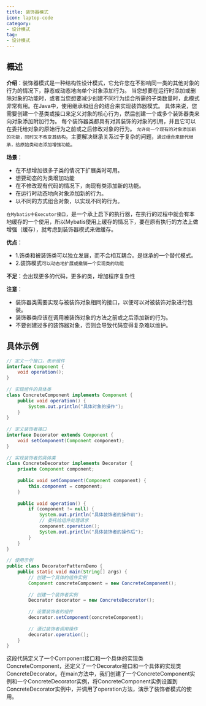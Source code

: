 ```yaml
---
title: 装饰器模式
icon: laptop-code
category:
- 设计模式
tag:
- 设计模式
---
```


## 概述

**介绍**：装饰器模式是一种结构性设计模式，它允许您在不影响同一类的其他对象的行为的情况下，静态或动态地向单个对象添加行为。 当您想要在运行时添加或删除对象的功能时，或者当您想要减少创建不同行为组合所需的子类数量时，此模式非常有用。在Java中，使用继承和组合的结合来实现装饰器模式。 具体来说，您需要创建一个基类或接口来定义对象的核心行为，然后创建一个或多个装饰器类来向对象添加附加行为。 每个装饰器类都具有对其装饰的对象的引用，并且它可以在委托给对象的原始行为之前或之后修改对象的行为。
`允许向一个现有的对象添加新的功能，同时又不改变其结构`。主要解决继承关系过于复杂的问题，`通过组合来替代继承，给原始类动态添加增强功能`。

**场景**：
* 在不想增加很多子类的情况下扩展类时可用。
* 想要动态的为类增加功能
* 在不修改现有代码的情况下，向现有类添加新的功能。
* 在运行时动态地向对象添加新的行为。
* 以不同的方式组合对象，以实现不同的行为。

`在Mybatis中Executor接口`，是一个承上启下的执行器，在执行的过程中就会有本地缓存的一个使用，所以Mybatis使用上缓存的情况下，要在原有执行的方法上做增强（缓存），就考虑到装饰器模式来做缓存。

**优点**：
* 1.饰类和被装饰类可以独立发展，而不会相互耦合。是继承的一个替代模式。
* 2.装饰模式`可以动态地扩展或撤销一个实现类的功能`

**不足**：会出现更多的代码，更多的类，增加程序复杂性

**注意**：
* 装饰器类需要实现与被装饰对象相同的接口，以便可以对被装饰对象进行包装。
* 装饰器类应该在调用被装饰对象的方法之前或之后添加新的行为。
* 不要创建过多的装饰器对象，否则会导致代码变得复杂难以维护。

## 具体示例

```java
// 定义一个接口，表示组件
interface Component {
    void operation();
}
 
// 实现组件的具体类
class ConcreteComponent implements Component {
    public void operation() {
        System.out.println("具体对象的操作");
    }
}
 
// 定义装饰者接口
interface Decorator extends Component {
    void setComponent(Component component);
}
 
// 实现装饰者的具体类
class ConcreteDecorator implements Decorator {
    private Component component;
 
    public void setComponent(Component component) {
        this.component = component;
    }
 
    public void operation() {
        if (component != null) {
            System.out.println("具体装饰者的操作前");
            // 委托给组件处理请求
            component.operation();
            System.out.println("具体装饰者的操作后");
        }
    }
}
 
// 使用示例
public class DecoratorPatternDemo {
    public static void main(String[] args) {
        // 创建一个具体的组件实例
        Component concreteComponent = new ConcreteComponent();
 
        // 创建一个装饰者实例
        Decorator decorator = new ConcreteDecorator();
 
        // 设置装饰者的组件
        decorator.setComponent(concreteComponent);
 
        // 通过装饰者调用操作
        decorator.operation();
    }
}
```
这段代码定义了一个Component接口和一个具体的实现类ConcreteComponent，还定义了一个Decorator接口和一个具体的实现类ConcreteDecorator。在main方法中，我们创建了一个ConcreteComponent实例和一个ConcreteDecorator实例，将ConcreteComponent实例设置到ConcreteDecorator实例中，并调用了operation方法，演示了装饰者模式的使用。
